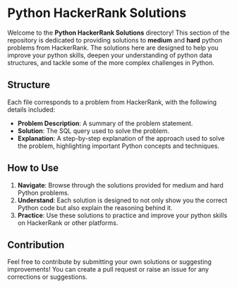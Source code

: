 
# Python HackerRank Solutions

Welcome to the **Python HackerRank Solutions** directory! This section of the repository is dedicated to providing solutions to **medium** and **hard** python problems from HackerRank. The solutions here are designed to help you improve your python skills, deepen your understanding of python data structures, and tackle some of the more complex challenges in Python.

## Structure

Each file corresponds to a problem from HackerRank, with the following details included:

- **Problem Description**: A summary of the problem statement.
- **Solution**: The SQL query used to solve the problem.
- **Explanation**: A step-by-step explanation of the approach used to solve the problem, highlighting important Python concepts and techniques.

## How to Use

1. **Navigate**: Browse through the solutions provided for medium and hard Python problems.
2. **Understand**: Each solution is designed to not only show you the correct Python code but also explain the reasoning behind it.
3. **Practice**: Use these solutions to practice and improve your python skills on HackerRank or other platforms.

## Contribution

Feel free to contribute by submitting your own solutions or suggesting improvements! You can create a pull request or raise an issue for any corrections or suggestions.
